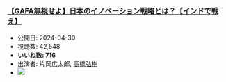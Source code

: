 ### [【GAFA無視せよ】日本のイノベーション戦略とは？【インドで戦え】](https://www.youtube.com/watch?v=PD793qooxTU)
-   公開日: 2024-04-30
-   視聴数: 42,548
-   **いいね数: 716**
-   出演者: 片岡広太郎, [高橋弘樹](/rehacq_fan/people/高橋弘樹 "wikilink")
- [![](https://img.youtube.com/vi/PD793qooxTU/hqdefault.jpg)](https://www.youtube.com/watch?v=PD793qooxTU)
